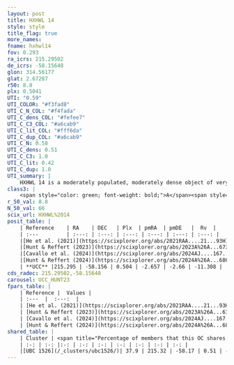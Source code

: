 ```yaml
---
layout: post
title: HXHWL 14
style: style
title_flag: true
more_names: 
fname: hxhwl14
fov: 0.293
ra_icrs: 215.29502
de_icrs: -58.15648
glon: 314.56177
glat: 2.67287
r50: 8.8
plx: 0.5041
UTI: "0.59"
UTI_COLOR: "#f3fad8"
UTI_C_N_COL: "#f4fada"
UTI_C_dens_COL: "#fefee7"
UTI_C_C3_COL: "#a6cab9"
UTI_C_lit_COL: "#fff6da"
UTI_C_dup_COL: "#a6cab9"
UTI_C_N: 0.58
UTI_C_dens: 0.51
UTI_C_C3: 1.0
UTI_C_lit: 0.42
UTI_C_dup: 1.0
UTI_summary: |
    HXHWL 14 is a moderately populated, moderately dense object of very high C3 quality. It is poorly studied in the literature. This object shares a moderate percentage of members with a later reported entry.
class3: |
    <span style="color: green; font-weight: bold;">A</span><span style="color: green; font-weight: bold;">A</span>
r_50_val: 8.8
N_50_val: 66
scix_url: HXHWL%2014
posit_table: |
    | Reference    | RA    | DEC   | Plx  | pmRA  | pmDE   |  Rv  |
    | :---         | :---: | :---: | :---: | :---: | :---: | :---: |
    |[He et al. (2021)](https://scixplorer.org/abs/2021RAA....21...93H) | 215.308 | -58.169 | 0.52 | -2.66 | -2.72 | -- |
    |[Hunt & Reffert (2023)](https://scixplorer.org/abs/2023A%26A...673A.114H) | 215.213 | -58.145 | 0.49 | -2.663 | -2.653 | -13.09 |
    |[Cavallo et al. (2024)](https://scixplorer.org/abs/2024AJ....167...12C) | 215.323 | -58.138 | 0.492 | -- | -- | -- |
    |[Hunt & Reffert (2024)](https://scixplorer.org/abs/2024A%26A...686A..42H) | 215.213 | -58.145 | 0.49 | -2.663 | -2.653 | -13.09 |
    | **UCC** |215.295 | -58.156 | 0.504 | -2.657 | -2.66 | -11.308 | 
cds_radec: 215.29502,-58.15648
carousel: UCC_HUNT23
fpars_table: |
    | Reference |  Values |
    | :---  |  :---:  |
    | [He et al. (2021)](https://scixplorer.org/abs/2021RAA....21...93H) | `AG=0.8, m-M=11.3, logAge=8.52, Z=0.027` |
    | [Hunt & Reffert (2023)](https://scixplorer.org/abs/2023A%26A...673A.114H) | `AV50=0.881, diffAV50=0.5, MOD50=11.358, logAge50=7.894` |
    | [Cavallo et al. (2024)](https://scixplorer.org/abs/2024AJ....167...12C) | `AV50=0.65, dMod50=11.2, logAge50=8.62, [Fe/H]50=0.43` |
    | [Hunt & Reffert (2024)](https://scixplorer.org/abs/2024A%26A...686A..42H) | `MassJ=432.133` |
shared_table: |
    | Cluster | <span title="Percentage of members that this OC shares with the ones listed">%</span>   | RA   | DEC   | Plx   | pmRA  | pmDE  | Rv | UTI |
    | :-: | :-: |:-: | :-: | :-: | :-: | :-: | :-: | :-: |
    |[UBC 1526](/_clusters/ubc1526/)| 37.9 | 215.32 | -58.17 | 0.51 | -2.64 | -2.65 | -- |0.0 |
---
```

